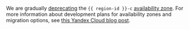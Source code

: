 We are gradually [deprecating](../../overview/concepts/ru-central1-c-deprecation.md) the `{{ region-id }}-c` [availability zone](../../overview/concepts/geo-scope.md). For more information about development plans for availability zones and migration options, see [this Yandex Cloud blog post](/blog/posts/2022/03/az-deprecation-notice).
